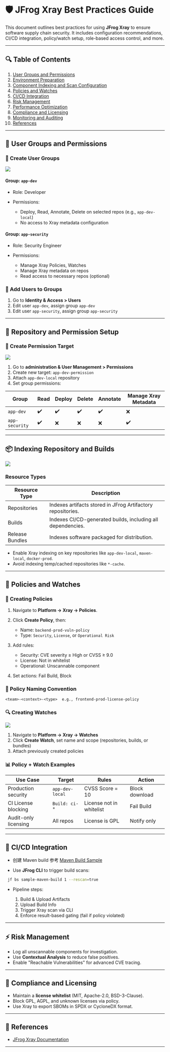 # 🛡️ JFrog Xray Best Practices Guide

This document outlines best practices for using **JFrog Xray** to ensure software supply chain security. It includes configuration recommendations, CI/CD integration, policy/watch setup, role-based access control, and more.

---

## 🔍 Table of Contents

1. [User Groups and Permissions](#user-groups-and-permissions)
2. [Environment Preparation](#environment-preparation)
3. [Component Indexing and Scan Configuration](#component-indexing-and-scan-configuration)
4. [Policies and Watches](#policies-and-watches)
5. [CI/CD Integration](#cicd-integration)
6. [Risk Management](#risk-management)
7. [Performance Optimization](#performance-optimization)
8. [Compliance and Licensing](#compliance-and-licensing)
9. [Monitoring and Auditing](#monitoring-and-auditing)
10. [References](#references)

---

## 👥 User Groups and Permissions

### 🔧 Create User Groups
![](2025-06-06-14-52-57.png)


#### Group: `app-dev`

* Role: Developer
* Permissions:

  * Deploy, Read, Annotate, Delete on selected repos (e.g., `app-dev-local`)
  * No access to Xray metadata configuration

#### Group: `app-security`

* Role: Security Engineer
* Permissions:

  * Manage Xray Policies, Watches
  * Manage Xray metadata on repos
  * Read access to necessary repos (optional)

### 🔐 Add Users to Groups

1. Go to **Identity & Access > Users**
2. Edit user `app-dev`, assign group `app-dev`
3. Edit user `app-security`, assign group `app-security`

---

## 📁 Repository and Permission Setup

### 🔐 Create Permission Target
![](2025-06-06-14-54-28.png)
1. Go to **administration & User Management > Permissions**
2. Create new target: `app-dev-permission`
3. Attach `app-dev-local` repository
4. Set group permissions:

| Group          | Read | Deploy | Delete | Annotate | Manage Xray Metadata |
| -------------- | ---- | ------ | ------ | -------- | -------------------- |
| `app-dev`      | ✔️   | ✔️     | ✔️     | ✔️       | ❌                    |
| `app-security` | ✔️   | ❌      | ❌      | ❌        | ✔️                   |


---

## 📦 Indexing Repository and Builds
![](2025-06-06-14-56-31.png)
### Resource Types

| Resource Type | Description |
|--------------|-------------|
| Repositories | Indexes artifacts stored in JFrog Artifactory repositories. |
| Builds | Indexes CI/CD-generated builds, including all dependencies. |
| Release Bundles | Indexes software packaged for distribution. |

* Enable Xray indexing on key repositories like `app-dev-local`, `maven-local`, `docker-prod`.
* Avoid indexing temp/cached repositories like `*-cache`.

---

## 📝 Policies and Watches

### 🔧 Creating Policies

1. Navigate to **Platform -> Xray -> Policies**.
2. Click **Create Policy**, then:

   * Name: `backend-prod-vuln-policy`
   * Type: `Security`, `License`, or `Operational Risk`
3. Add rules:

   * Security: CVE severity ≥ High or CVSS ≥ 9.0
   * License: Not in whitelist
   * Operational: Unscannable component
4. Set actions: Fail Build, Block

### 📖 Policy Naming Convention

```
<team>-<context>-<type>  e.g., frontend-prod-license-policy
```

### 🔍 Creating Watches
![](2025-06-06-15-12-29.png)
1. Navigate to **Platform -> Xray -> Watches**
2. Click **Create Watch**, set name and scope (repositories, builds, or bundles)
3. Attach previously created policies


### 📊 Policy + Watch Examples

| Use Case             | Target        | Rules                    | Action      |
| -------------------- | ------------- | ------------------------ | ----------- |
| Production security  | `app-dev-local` | CVSS Score = 10               | Block download  |
| CI License blocking  | `Build: ci-*` | License not in whitelist | Fail Build  |
| Audit-only licensing | All repos     | License is GPL           | Notify only |

---

## 🚀 CI/CD Integration

* 创建 Maven build
参考 [Maven Build Sample](https://github.com/JFrogChina/jfrog-poc-samples/tree/main/maven-sample)

* Use **JFrog CLI** to trigger build scans:

```bash
 jf bs sample-maven-build 1 --rescan=true 
```
* Pipeline steps:

  1. Build & Upload Artifacts
  2. Upload Build Info
  3. Trigger Xray scan via CLI
  4. Enforce result-based gating (fail if policy violated)

---

## ⚡ Risk Management

* Log all unscannable components for investigation.
* Use **Contextual Analysis** to reduce false positives.
* Enable "Reachable Vulnerabilities" for advanced CVE tracing.


---

## 📄 Compliance and Licensing

* Maintain a **license whitelist** (MIT, Apache-2.0, BSD-3-Clause).
* Block GPL, AGPL, and unknown licenses via policy.
* Use Xray to export SBOMs in SPDX or CycloneDX format.

---


## 📃 References

* [JFrog Xray Documentation](https://jfrog.com/help/r/jfrog-security-user-guide/products/xray)

---


